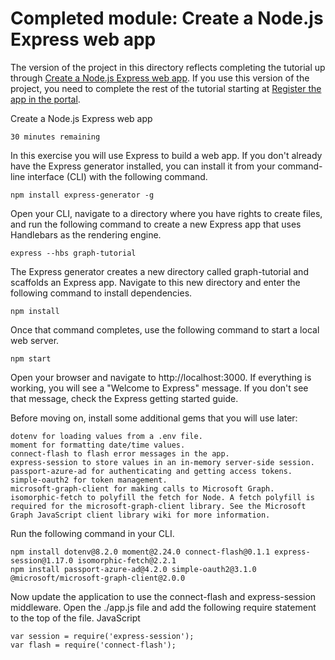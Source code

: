 # Completed module: Create a Node.js Express web app

The version of the project in this directory reflects completing the tutorial up through [Create a Node.js Express web app](https://docs.microsoft.com/graph/training/node-tutorial?tutorial-step=1). If you use this version of the project, you need to complete the rest of the tutorial starting at [Register the app in the portal](https://docs.microsoft.com/graph/training/node-tutorial?tutorial-step=2).

Create a Node.js Express web app

    30 minutes remaining

In this exercise you will use Express to build a web app. If you don't already have the Express generator installed, you can install it from your command-line interface (CLI) with the following command.


    npm install express-generator -g

Open your CLI, navigate to a directory where you have rights to create files, and run the following command to create a new Express app that uses Handlebars as the rendering engine.


    express --hbs graph-tutorial

The Express generator creates a new directory called graph-tutorial and scaffolds an Express app. Navigate to this new directory and enter the following command to install dependencies.


    npm install

Once that command completes, use the following command to start a local web server.


    npm start

Open your browser and navigate to http://localhost:3000. If everything is working, you will see a "Welcome to Express" message. If you don't see that message, check the Express getting started guide.

Before moving on, install some additional gems that you will use later:

    dotenv for loading values from a .env file.
    moment for formatting date/time values.
    connect-flash to flash error messages in the app.
    express-session to store values in an in-memory server-side session.
    passport-azure-ad for authenticating and getting access tokens.
    simple-oauth2 for token management.
    microsoft-graph-client for making calls to Microsoft Graph.
    isomorphic-fetch to polyfill the fetch for Node. A fetch polyfill is required for the microsoft-graph-client library. See the Microsoft Graph JavaScript client library wiki for more information.

Run the following command in your CLI.


    npm install dotenv@8.2.0 moment@2.24.0 connect-flash@0.1.1 express-session@1.17.0 isomorphic-fetch@2.2.1
    npm install passport-azure-ad@4.2.0 simple-oauth2@3.1.0 @microsoft/microsoft-graph-client@2.0.0



Now update the application to use the connect-flash and express-session middleware. Open the ./app.js file and add the following require statement to the top of the file.
JavaScript

    var session = require('express-session');
    var flash = require('connect-flash');
